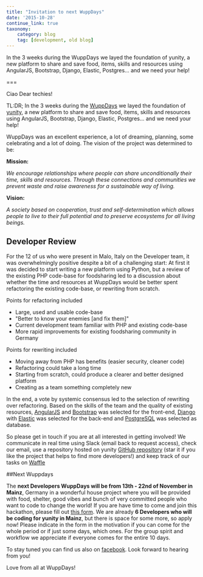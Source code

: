 ```yaml
---
title: "Invitation to next WuppDays"
date: '2015-10-28'
continue_link: true
taxonomy:
    category: blog
    tag: [development, old blog]
---
```

    

In the 3 weeks during the WuppDays we layed the foundation of yunity, a new platform to share and save food, items, skills and resources using AngularJS, Bootstrap, Django, Elastic, Postgres... and we need your help!

===

Ciao Dear techies!

TL:DR; In the 3 weeks during the [WuppDays](http://project.yunity.org/wuppdays)
we layed the foundation of [yunity](http://www.yunity.org/), a new platform
to share and save food, items, skills and resources using AngularJS,
Bootstrap, Django, Elastic, Postgres...  and we need your help!

WuppDays was an excellent experience, a
lot of dreaming, planning, some celebrating and a lot of doing. The vision
of the project was determined to be:

**Mission:**

*We encourage relationships where people can share unconditionally their
time, skills and resources. Through these connections and communities we
prevent waste and raise awareness for a sustainable way of living.*

**Vision:**

*A society based on cooperation, trust and self-determination which allows
people to live to their full potential and to preserve ecosystems for all
living beings.*

## Developer Review

For the 12 of us who were present in Malo, Italy on the Developer team, it
was overwhelmingly positive despite a bit of a challenging start: At first
it was decided to start writing a new platform using Python, but a review
of the existing PHP code-base for foodsharing led to a discussion about
whether the time and resources at WuppDays would be better spent
refactoring the existing code-base, or rewriting from scratch.

Points for refactoring included

* Large, used and usable code-base
* "Better to know your enemies [and fix them]"
* Current development team familiar with PHP and existing code-base
* More rapid improvements for existing foodsharing community in Germany


Points for rewriting included

* Moving away from PHP has benefits (easier security, cleaner code)
* Refactoring could take a long time
* Starting from scratch, could produce a clearer and better designed platform
* Creating as a team something completely new

In the end, a vote by systemic consensus led to the selection of rewriting
over refactoring. Based on the skills of the team and the quality of
existing resources, [AngularJS](https://angularjs.org/) and [Bootstrap](http://getbootstrap.com/) was selected for the front-end, [Django](https://www.djangoproject.com/) with [Elastic](https://www.elastic.co/) was
selected for the back-end and [PostgreSQL](http://www.postgresql.org/) was
selected as database.

So please get in touch if you are at all interested in getting involved! We
communicate in real time using Slack (email back to request access), check
our email, use a repository hosted on yunity [GitHub repository](https://github.com/yunity) (star it if you like the project that helps to
find more developers!) and keep track of our tasks on [Waffle](https://waffle.io/yunity/yunity)

##Next Wuppdays

The **next Developers WuppDays will be from 13th - 22nd of November in Mainz**,
Germany in a wonderful house project where you will be provided with food,
shelter, good vibes and bunch of very committed people who want to code to
change the world! If you are have time to come and join this hackathon,
please fill out [this form](http://project.yunity.org/what-we-need). We are
already **6 Developers who will be coding for yunity in Mainz**, but there is
space for some more, so apply now! Please indicate in the form in the
motivation if you can come for the whole period or if just some days, which
ones. For the group spirit and workflow we appreciate if everyone comes for
the entire 10 days.

To stay tuned you can find us also on [facebook](https://www.facebook.com/yunity.org). Look forward to hearing from you!


Love from all at WuppDays!